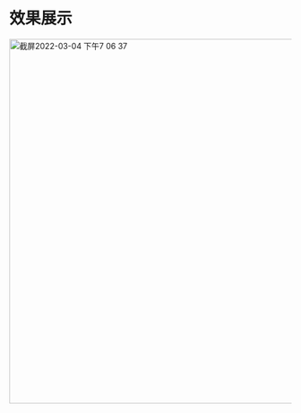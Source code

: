 # 效果展示
<img width="651" alt="截屏2022-03-04 下午7 06 37" src="https://user-images.githubusercontent.com/86348155/156752470-fa166f64-cbae-46fa-b7b2-45a3a63ad7a5.png">
